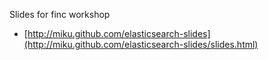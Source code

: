 Slides for finc workshop

* [http://miku.github.com/elasticsearch-slides](http://miku.github.com/elasticsearch-slides/slides.html)

